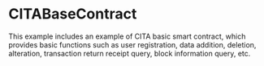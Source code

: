 # CITABaseContract
This example includes an example of CITA basic smart contract, which provides basic functions such as user registration, data addition, deletion, alteration, transaction return receipt query, block information query, etc.
